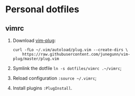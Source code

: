 # Personal dotfiles

## vimrc

1. Download [vim-plug](https://github.com/junegunn/vim-plug):

   ```shell
   curl -fLo ~/.vim/autoload/plug.vim --create-dirs \
       https://raw.githubusercontent.com/junegunn/vim-plug/master/plug.vim
   ```

2. Symlink the dotfile `ln -s dotfiles/vimrc .~/vimrc`;

3. Reload configuration `:source ~/.vimrc`;

4. Install plugins `:PlugInstall`.

